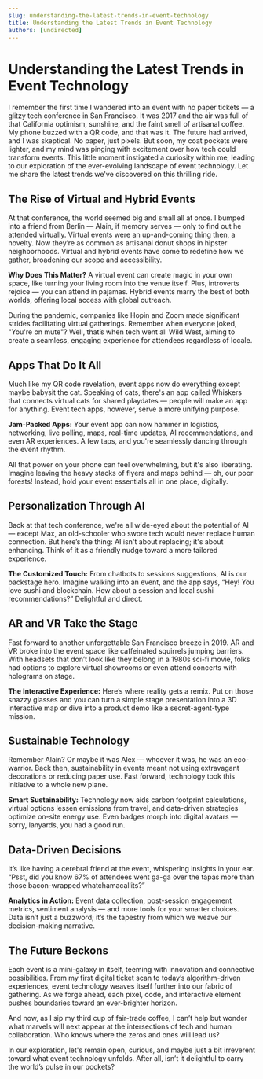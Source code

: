 ```yaml
---
slug: understanding-the-latest-trends-in-event-technology
title: Understanding the Latest Trends in Event Technology
authors: [undirected]
---
```



# Understanding the Latest Trends in Event Technology

I remember the first time I wandered into an event with no paper tickets — a glitzy tech conference in San Francisco. It was 2017 and the air was full of that California optimism, sunshine, and the faint smell of artisanal coffee. My phone buzzed with a QR code, and that was it. The future had arrived, and I was skeptical. No paper, just pixels. But soon, my coat pockets were lighter, and my mind was pinging with excitement over how tech could transform events. This little moment instigated a curiosity within me, leading to our exploration of the ever-evolving landscape of event technology. Let me share the latest trends we've discovered on this thrilling ride.

## The Rise of Virtual and Hybrid Events 

At that conference, the world seemed big and small all at once. I bumped into a friend from Berlin — Alain, if memory serves — only to find out he attended virtually. Virtual events were an up-and-coming thing then, a novelty. Now they’re as common as artisanal donut shops in hipster neighborhoods. Virtual and hybrid events have come to redefine how we gather, broadening our scope and accessibility. 

**Why Does This Matter?** A virtual event can create magic in your own space, like turning your living room into the venue itself. Plus, introverts rejoice — you can attend in pajamas. Hybrid events marry the best of both worlds, offering local access with global outreach.

During the pandemic, companies like Hopin and Zoom made significant strides facilitating virtual gatherings. Remember when everyone joked, "You're on mute"? Well, that’s when tech went all Wild West, aiming to create a seamless, engaging experience for attendees regardless of locale.

## Apps That Do It All

Much like my QR code revelation, event apps now do everything except maybe babysit the cat. Speaking of cats, there's an app called Whiskers that connects virtual cats for shared playdates — people will make an app for anything. Event tech apps, however, serve a more unifying purpose.

**Jam-Packed Apps:** Your event app can now hammer in logistics, networking, live polling, maps, real-time updates, AI recommendations, and even AR experiences. A few taps, and you're seamlessly dancing through the event rhythm.

All that power on your phone can feel overwhelming, but it's also liberating. Imagine leaving the heavy stacks of flyers and maps behind — oh, our poor forests! Instead, hold your event essentials all in one place, digitally.

## Personalization Through AI

Back at that tech conference, we're all wide-eyed about the potential of AI — except Max, an old-schooler who swore tech would never replace human connection. But here’s the thing: AI isn't about replacing; it's about enhancing. Think of it as a friendly nudge toward a more tailored experience.

**The Customized Touch:** From chatbots to sessions suggestions, AI is our backstage hero. Imagine walking into an event, and the app says, “Hey! You love sushi and blockchain. How about a session and local sushi recommendations?” Delightful and direct.

## AR and VR Take the Stage

Fast forward to another unforgettable San Francisco breeze in 2019. AR and VR broke into the event space like caffeinated squirrels jumping barriers. With headsets that don’t look like they belong in a 1980s sci-fi movie, folks had options to explore virtual showrooms or even attend concerts with holograms on stage.

**The Interactive Experience:** Here’s where reality gets a remix. Put on those snazzy glasses and you can turn a simple stage presentation into a 3D interactive map or dive into a product demo like a secret-agent-type mission.

## Sustainable Technology

Remember Alain? Or maybe it was Alex — whoever it was, he was an eco-warrior. Back then, sustainability in events meant not using extravagant decorations or reducing paper use. Fast forward, technology took this initiative to a whole new plane.

**Smart Sustainability:** Technology now aids carbon footprint calculations, virtual options lessen emissions from travel, and data-driven strategies optimize on-site energy use. Even badges morph into digital avatars — sorry, lanyards, you had a good run.

## Data-Driven Decisions

It’s like having a cerebral friend at the event, whispering insights in your ear. “Psst, did you know 67% of attendees went ga-ga over the tapas more than those bacon-wrapped whatchamacallits?” 

**Analytics in Action:** Event data collection, post-session engagement metrics, sentiment analysis — and more tools for your smarter choices. Data isn’t just a buzzword; it’s the tapestry from which we weave our decision-making narrative.

## The Future Beckons

Each event is a mini-galaxy in itself, teeming with innovation and connective possibilities. From my first digital ticket scan to today’s algorithm-driven experiences, event technology weaves itself further into our fabric of gathering. As we forge ahead, each pixel, code, and interactive element pushes boundaries toward an ever-brighter horizon.

And now, as I sip my third cup of fair-trade coffee, I can’t help but wonder what marvels will next appear at the intersections of tech and human collaboration. Who knows where the zeros and ones will lead us?

In our exploration, let's remain open, curious, and maybe just a bit irreverent toward what event technology unfolds. After all, isn’t it delightful to carry the world’s pulse in our pockets?